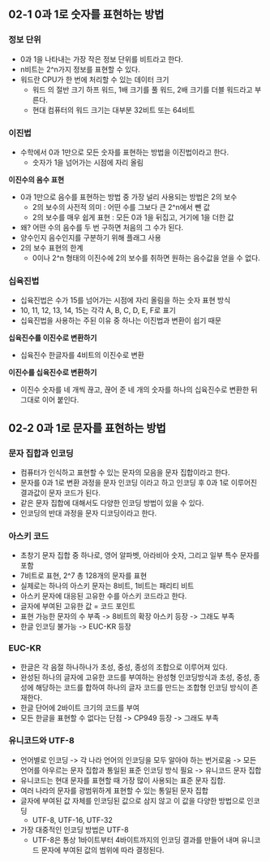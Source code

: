 ## 02-1 0과 1로 숫자를 표현하는 방법
### 정보 단위
- 0과 1을 나타내는 가장 작은 정보 단위를 비트라고 한다.
- n비트는 2^n가지 정보를 표현할 수 있다.
- 워드란 CPU가 한 번에 처리할 수 있는 데이터 크기
	- 워드 의 절반 크기 하프 워드, 1배 크기를 풀 워드, 2배 크기를 더블 워드라고 부른다.
	- 현대 컴퓨터의 워드 크기는 대부분 32비트 또는 64비트

### 이진법
- 수학에서 0과 1만으로 모든 숫자를 표현하는 방법을 이진법이라고 한다.
	- 숫자가 1을 넘어가는 시점에 자리 올림

**이진수의 음수 표현**
- 0과 1만으로 음수를 표현하는 방법 중 가장 널리 사용되는 방법은 2의 보수
	- 2의 보수의 사전적 의미 : 어떤 수를 그보다 큰 2^n에서 뺀 값
	- 2의 보수를 매우 쉽게 표현 : 모든 0과 1을 뒤집고, 거기에 1을 더한 값
- 왜? 어떤 수의 음수를 두 번 구하면 처음의 그 수가 된다.
- 양수인지 음수인지를 구분하기 위해 플래그 사용
- 2의 보수 표현의 한계
	- 0이나 2^n 형태의 이진수에 2의 보수를 취하면 원하는 음수값을 얻을 수 없다.

### 십육진법
- 십육진법은 수가 15를 넘어가는 시점에 자리 올림을 하는 숫자 표현 방식
- 10, 11, 12, 13, 14, 15는 각각 A, B, C, D, E, F로 표기
- 십육진법을 사용하는 주된 이유 중 하나는 이진법과 변환이 쉽기 때문

**십육진수를 이진수로 변환하기**
- 십육진수 한글자를 4비트의 이진수로 변환

**이진수를 십육진수로 변환하기**
- 이진수 숫자를 네 개씩 끊고, 끊어 준 네 개의 숫자를 하나의 십육진수로 변환한 뒤 그대로 이어 붙인다.

## 02-2 0과 1로 문자를 표현하는 방법
### 문자 집합과 인코딩
- 컴퓨터가 인식하고 표현할 수 있는 문자의 모음을 문자 집합이라고 한다.
- 문자를 0과 1로 변환 과정을 문자 인코딩 이라고 하고 인코딩 후 0과 1로 이루어진 결과값이 문자 코드가 된다.
- 같은 문자 집합에 대해서도 다양한 인코딩 방법이 있을 수 있다.
- 인코딩의 반대 과정을 문자 디코딩이라고 한다.

### 아스키 코드
- 초창기 문자 집합 중 하나로, 영어 알파벳, 아라비아 숫자, 그리고 일부 특수 문자를 포함
- 7비트로 표현, 2^7 총 128개의 문자를 표현
- 실제로는 하나의 아스키 문자는 8비트, 1비트는 패리티 비트
- 아스키 문자에 대응된 고유한 수를 아스키 코드라고 한다.
- 글자에 부여된 고유한 값 = 코드 포인트
- 표현 가능한 문자의 수 부족 -> 8비트의 확장 아스키 등장 -> 그래도 부족
- 한글 인코딩 불가능 -> EUC-KR 등장

### EUC-KR
- 한글은 각 음절 하나하나가 초성, 중성, 종성의 조합으로 이루어져 있다.
- 완성된 하나의 글자에 고유한 코드를 부여하는 완성형 인코딩방식과 초성, 중성, 종성에 해당하는 코드를 합하여 하나의 글자 코드를 만드는 조합형 인코딩 방식이 존재한다.
- 한글 단어에 2바이트 크기의 코드를 부여
- 모든 한글을 표현할 수 없다는 단점 -> CP949 등장 -> 그래도 부족

### 유니코드와 UTF-8
- 언어별로 인코딩 -> 각 나라 언어의 인코딩을 모두 알아야 하는 번거로움 -> 모든 언어를 아우르는 문자 집합과 통일된 표준 인코딩 방식 필요 -> 유니코드 문자 집합
- 유니코드는 현대 문자를 표현할 때 가장 많이 사용되는 표준 문자 집합.
- 여러 나라의 문자를 광범위하게 표현할 수 있는 통일된 문자 집합
- 글자에 부여된 값 자체를 인코딩된 값으로 삼지 않고 이 값을 다양한 방법으로 인코딩
	- UTF-8, UTF-16, UTF-32
- 가장 대중적인 인코딩 방법은 UTF-8
	- UTF-8은 통상 1바이트부터 4바이트까지의 인코딩 결과를 만들어 내며 유니코드 문자에 부여된 값의 범위에 따라 결정된다.
